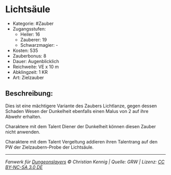 # Lichtsäule

- Kategorie: #Zauber
- Zugangsstufen:
  - Heiler: 16
  - Zauberer: 19
  - Schwarzmagier: -
- Kosten: 535
- Zauberbonus: 8
- Dauer: Augenblicklich
- Reichweite: VE x 10 m
- Abklingzeit: 1 KR
- Art: Zielzauber

## Beschreibung:

Dies ist eine mächtigere Variante des Zaubers Lichtlanze, gegen dessen Schaden Wesen der Dunkelheit ebenfalls einen Malus von 2 auf ihre Abwehr erhalten.

Charaktere mit dem Talent Diener der Dunkelheit können diesen Zauber nicht anwenden.

Charaktere mit dem Talent Vergeltung addieren ihren Talentrang auf den PW der Zielzaubern-Probe der Lichtsäule.

---

_Fanwerk für [Dungeonslayers](https://www.dungeonslayers.net/) © Christian Kennig | Quelle: GRW | Lizenz: [CC BY-NC-SA 3.0 DE](https://creativecommons.org/licenses/by-nc-sa/3.0/de/)_
